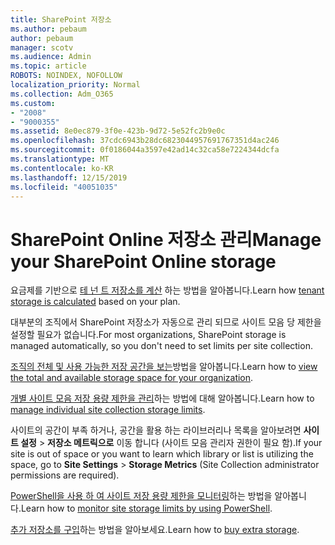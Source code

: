 ```yaml
---
title: SharePoint 저장소
ms.author: pebaum
author: pebaum
manager: scotv
ms.audience: Admin
ms.topic: article
ROBOTS: NOINDEX, NOFOLLOW
localization_priority: Normal
ms.collection: Adm_O365
ms.custom:
- "2008"
- "9000355"
ms.assetid: 8e0ec879-3f0e-423b-9d72-5e52fc2b9e0c
ms.openlocfilehash: 37cdc6943b28dc6823044957691767351d4ac246
ms.sourcegitcommit: 0f0186044a3597e42ad14c32ca58e7224344dcfa
ms.translationtype: MT
ms.contentlocale: ko-KR
ms.lasthandoff: 12/15/2019
ms.locfileid: "40051035"
---
```

# <a name="manage-your-sharepoint-online-storage"></a><span data-ttu-id="ec053-102">SharePoint Online 저장소 관리</span><span class="sxs-lookup"><span data-stu-id="ec053-102">Manage your SharePoint Online storage</span></span>

<span data-ttu-id="ec053-103">요금제를 기반으로 [테 넌 트 저장소를 계산](https://docs.microsoft.com/office365/servicedescriptions/sharepoint-online-service-description/sharepoint-online-limits?redirectedfrom=MSDN#limits-by-plan) 하는 방법을 알아봅니다.</span><span class="sxs-lookup"><span data-stu-id="ec053-103">Learn how [tenant storage is calculated](https://docs.microsoft.com/office365/servicedescriptions/sharepoint-online-service-description/sharepoint-online-limits?redirectedfrom=MSDN#limits-by-plan) based on your plan.</span></span>

<span data-ttu-id="ec053-104">대부분의 조직에서 SharePoint 저장소가 자동으로 관리 되므로 사이트 모음 당 제한을 설정할 필요가 없습니다.</span><span class="sxs-lookup"><span data-stu-id="ec053-104">For most organizations, SharePoint storage is managed automatically, so you don't need to set limits per site collection.</span></span>

<span data-ttu-id="ec053-105">[조직의 전체 및 사용 가능한 저장 공간을 보는](https://docs.microsoft.com/sharepoint/manage-site-collection-storage-limits)방법을 알아봅니다.</span><span class="sxs-lookup"><span data-stu-id="ec053-105">Learn how to [view the total and available storage space for your organization](https://docs.microsoft.com/sharepoint/manage-site-collection-storage-limits).</span></span>

<span data-ttu-id="ec053-106">[개별 사이트 모음 저장 용량 제한을 관리](https://docs.microsoft.com/sharepoint/manage-site-collection-storage-limits#manage-individual-site-storage-limits)하는 방법에 대해 알아봅니다.</span><span class="sxs-lookup"><span data-stu-id="ec053-106">Learn how to [manage individual site collection storage limits](https://docs.microsoft.com/sharepoint/manage-site-collection-storage-limits#manage-individual-site-storage-limits).</span></span>

<span data-ttu-id="ec053-107">사이트의 공간이 부족 하거나, 공간을 활용 하는 라이브러리나 목록을 알아보려면 **사이트 설정** > **저장소 메트릭으로** 이동 합니다 (사이트 모음 관리자 권한이 필요 함).</span><span class="sxs-lookup"><span data-stu-id="ec053-107">If your site is out of space or you want to learn which library or list is utilizing the space, go to **Site Settings** > **Storage Metrics** (Site Collection administrator permissions are required).</span></span>

<span data-ttu-id="ec053-108">[PowerShell을 사용 하 여 사이트 저장 용량 제한을 모니터링](https://docs.microsoft.com/sharepoint/manage-site-collection-storage-limits#monitor-site-storage-limits-by-using-powershell)하는 방법을 알아봅니다.</span><span class="sxs-lookup"><span data-stu-id="ec053-108">Learn how to [monitor site storage limits by using PowerShell](https://docs.microsoft.com/sharepoint/manage-site-collection-storage-limits#monitor-site-storage-limits-by-using-powershell).</span></span>

<span data-ttu-id="ec053-109">[추가 저장소를 구입](https://docs.microsoft.com/office365/admin/subscriptions-and-billing/add-storage-space)하는 방법을 알아보세요.</span><span class="sxs-lookup"><span data-stu-id="ec053-109">Learn how to [buy extra storage](https://docs.microsoft.com/office365/admin/subscriptions-and-billing/add-storage-space).</span></span> 
  
